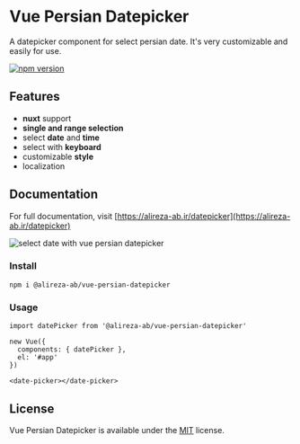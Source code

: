 # Vue Persian Datepicker

A datepicker component for select persian date.
It's very customizable and easily for use.

[![npm version](https://img.shields.io/npm/v/@alireza-ab/vue-persian-datepicker)](https://www.npmjs.com/package/@alireza-ab/vue-persian-datepicker)

## Features

- **nuxt** support
- **single and range selection**
- select **date** and **time**
- select with **keyboard**
- customizable **style**
- localization

## Documentation

For full documentation, visit [https://alireza-ab.ir/datepicker](https://alireza-ab.ir/datepicker)

![select date with vue persian datepicker](https://alireza-ab.ir/images/GIFs/selectWithArrow.gif)

### Install

```shell
npm i @alireza-ab/vue-persian-datepicker
```

### Usage

```vue
import datePicker from '@alireza-ab/vue-persian-datepicker' 

new Vue({
  components: { datePicker },
  el: '#app'
})
```

```
<date-picker></date-picker>
```

## License

Vue Persian Datepicker is available under the [MIT](https://opensource.org/licenses/MIT) license.
